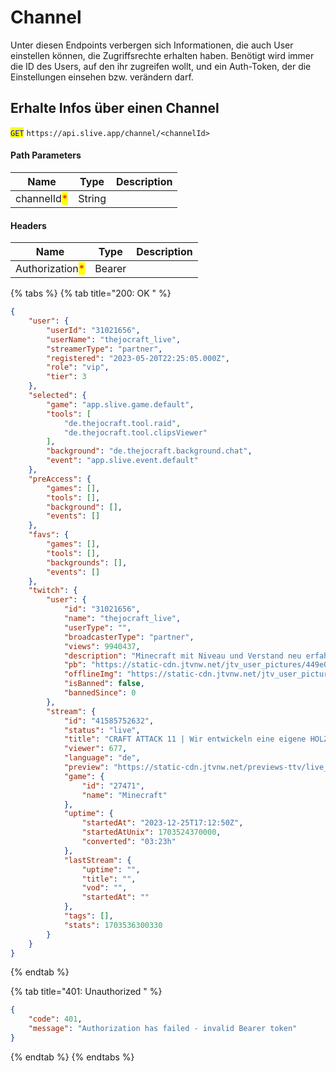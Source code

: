 # Channel

Unter diesen Endpoints verbergen sich Informationen, die auch User einstellen können, die Zugriffsrechte erhalten haben. Benötigt wird immer die ID des Users, auf den ihr zugreifen wollt, und ein Auth-Token, der die Einstellungen einsehen bzw. verändern darf.

## Erhalte Infos über einen Channel

<mark style="color:blue;">`GET`</mark> `https://api.slive.app/channel/<channelId>`

#### Path Parameters

| Name                                        | Type   | Description |
| ------------------------------------------- | ------ | ----------- |
| channelId<mark style="color:red;">\*</mark> | String |             |

#### Headers

| Name                                            | Type   | Description |
| ----------------------------------------------- | ------ | ----------- |
| Authorization<mark style="color:red;">\*</mark> | Bearer |             |

{% tabs %}
{% tab title="200: OK " %}
```json
{
	"user": {
		"userId": "31021656",
		"userName": "thejocraft_live",
		"streamerType": "partner",
		"registered": "2023-05-20T22:25:05.000Z",
		"role": "vip",
		"tier": 3
	},
	"selected": {
		"game": "app.slive.game.default",
		"tools": [
			"de.thejocraft.tool.raid",
			"de.thejocraft.tool.clipsViewer"
		],
		"background": "de.thejocraft.background.chat",
		"event": "app.slive.event.default"
	},
	"preAccess": {
		"games": [],
		"tools": [],
		"background": [],
		"events": []
	},
	"favs": {
		"games": [],
		"tools": [],
		"backgrounds": [],
		"events": []
	},
	"twitch": {
		"user": {
			"id": "31021656",
			"name": "thejocraft_live",
			"userType": "",
			"broadcasterType": "partner",
			"views": 9940437,
			"description": "Minecraft mit Niveau und Verstand neu erfahren. ",
			"pb": "https://static-cdn.jtvnw.net/jtv_user_pictures/449e0a0a-3400-4370-829c-3c93a111ba82-profile_image-300x300.png",
			"offlineImg": "https://static-cdn.jtvnw.net/jtv_user_pictures/8bddf92f-0658-4248-81ec-25af5258fbf2-channel_offline_image-1920x1080.png",
			"isBanned": false,
			"bannedSince": 0
		},
		"stream": {
			"id": "41585752632",
			"status": "live",
			"title": "CRAFT ATTACK 11 | Wir entwickeln eine eigene HOLZFARM",
			"viewer": 677,
			"language": "de",
			"preview": "https://static-cdn.jtvnw.net/previews-ttv/live_user_thejocraft_live-1920x1080.jpg?1703536590410",
			"game": {
				"id": "27471",
				"name": "Minecraft"
			},
			"uptime": {
				"startedAt": "2023-12-25T17:12:50Z",
				"startedAtUnix": 1703524370000,
				"converted": "03:23h"
			},
			"lastStream": {
				"uptime": "",
				"title": "",
				"vod": "",
				"startedAt": ""
			},
			"tags": [],
			"stats": 1703536300330
		}
	}
}
```
{% endtab %}

{% tab title="401: Unauthorized " %}
```json
{
	"code": 401,
	"message": "Authorization has failed - invalid Bearer token"
}
```
{% endtab %}
{% endtabs %}
